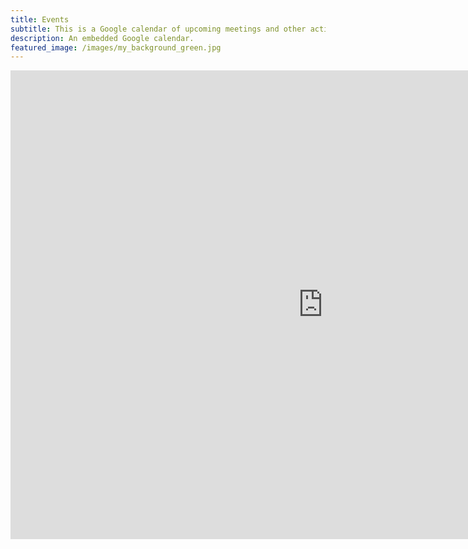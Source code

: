```yaml
---
title: Events
subtitle: This is a Google calendar of upcoming meetings and other activities for our club. Check back often to see what we are up to.
description: An embedded Google calendar.
featured_image: /images/my_background_green.jpg
---
```


<iframe src="https://calendar.google.com/calendar/embed?height=750&amp;wkst=1&amp;bgcolor=%2333B679&amp;ctz=America%2FDetroit&amp;src=YmlncmFwaWRzY2hlc3NAZ21haWwuY29t&amp;src=ZW4udXNhI2hvbGlkYXlAZ3JvdXAudi5jYWxlbmRhci5nb29nbGUuY29t&amp;color=%23039BE5&amp;color=%230B8043&amp;showCalendars=0&amp;showTabs=0&amp;showPrint=0&amp;showDate=1&amp;showNav=1&amp;showTitle=0" style="border-width:0" width="1000" height="750" frameborder="0" scrolling="no"></iframe>
